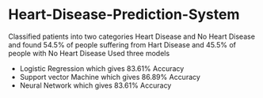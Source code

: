 # Heart-Disease-Prediction-System
Classified patients into two categories Heart Disease and No Heart Disease and found 54.5% of people suffering from Hart Disease and 45.5% of people with No Heart Disease
Used three models
 - Logistic Regression which gives 83.61% Accuracy
 -  Support vector Machine which gives 86.89% Accuracy
 -   Neural Network which gives 83.61% Accuracy
